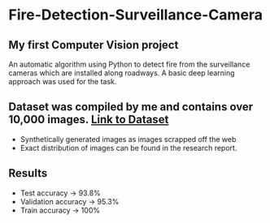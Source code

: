 # Fire-Detection-Surveillance-Camera

## My first Computer Vision project
An automatic algorithm using Python to detect fire from the surveillance cameras which are installed along roadways. A basic deep learning approach was used for the task. 

## Dataset was compiled by me and contains over 10,000 images. [Link to Dataset](https://www.kaggle.com/tharakan684/urecamain)
- Synthetically generated images as images scrapped off the web
- Exact distribution of images can be found in the research report.

## Results
- Test accuracy -> 93.8%
- Validation accuracy -> 95.3%
- Train accuracy -> 100%
